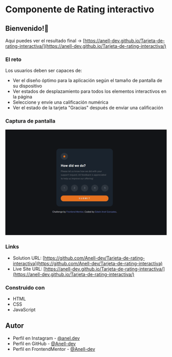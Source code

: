 # Componente de Rating interactivo

## Bienvenido!👋

Aqui puedes ver el resultado final -> [https://anell-dev.github.io/Tarjeta-de-rating-interactiva/](https://anell-dev.github.io/Tarjeta-de-rating-interactiva/)

### El reto

Los usuarios deben ser capaces de:

- Ver el diseño óptimo para la aplicación según el tamaño de pantalla de su dispositivo
- Ver estados de desplazamiento para todos los elementos interactivos en la página
- Seleccione y envíe una calificación numérica
- Ver el estado de la tarjeta "Gracias" después de enviar una calificación

### Captura de pantalla

![](./screenshots/captura%20resultado%20final%20-%20reto%203.png)

### Links

- Solution URL: [https://github.com/Anell-dev/Tarjeta-de-rating-interactiva](https://github.com/Anell-dev/Tarjeta-de-rating-interactiva)
- Live Site URL: [https://anell-dev.github.io/Tarjeta-de-rating-interactiva/](https://anell-dev.github.io/Tarjeta-de-rating-interactiva/)

### Construido con

- HTML
- CSS
- JavaScript

## Autor

- Perfil en Instagram - [@anel.dev](https://www.instagram.com/anel.dev/)
- Perfil en GitHub - [@Anell-dev](https://github.com/Anell-dev)
- Perfil en FrontendMentor - [@Anell-dev](https://www.frontendmentor.io/profile/Anell-dev)
